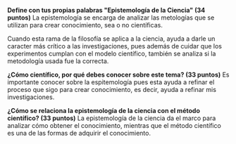 **Define con tus propias palabras "Epistemología de la Ciencia" (34 puntos)** La
epistemología se encarga de analizar las metologías que se utilizan para crear
conocimiento, sea o no científicas.

Cuando esta rama de la filosofía se aplica a la ciencia, ayuda a darle un
caracter más crítico a las investigaciones, pues además de cuidar que los
experimentos cumplan con el modelo científico, también se analiza si la
metodología usada fue la correcta.

**¿Cómo científico, por qué debes conocer sobre este tema? (33 puntos)** Es
importante conocer sobre la espitemología pues esta ayuda a refinar el proceso
que sigo para crear conocimiento, es decir, ayuda a refinar mis investigaciones.

**¿Cómo se relaciona la epistemología de la ciencia con el método científico?
(33 puntos)** La epistemología de la ciencia da el marco para analizar cómo
obtener el conocimiento, mientras que el método científico es una de las formas
de adquirir el conocimiento.
